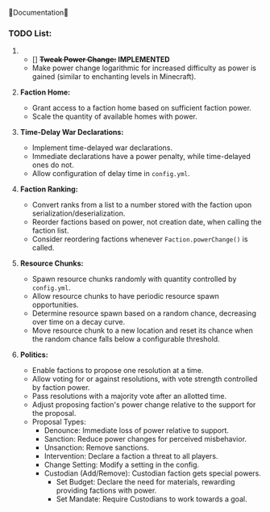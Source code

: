 🌟Documentation🌟

### TODO List:

1. - [] **~~Tweak Power Change:~~ IMPLEMENTED**
    - Make power change logarithmic for increased difficulty as power is gained (similar to enchanting levels in Minecraft).

2. **Faction Home:**
    - Grant access to a faction home based on sufficient faction power.
    - Scale the quantity of available homes with power.

3. **Time-Delay War Declarations:**
    - Implement time-delayed war declarations.
    - Immediate declarations have a power penalty, while time-delayed ones do not.
    - Allow configuration of delay time in `config.yml`.

4. **Faction Ranking:**
    - Convert ranks from a list to a number stored with the faction upon serialization/deserialization.
    - Reorder factions based on power, not creation date, when calling the faction list.
    - Consider reordering factions whenever `Faction.powerChange()` is called.

5. **Resource Chunks:**
    - Spawn resource chunks randomly with quantity controlled by `config.yml`.
    - Allow resource chunks to have periodic resource spawn opportunities.
    - Determine resource spawn based on a random chance, decreasing over time on a decay curve.
    - Move resource chunk to a new location and reset its chance when the random chance falls below a configurable threshold.

6. **Politics:**
    - Enable factions to propose one resolution at a time.
    - Allow voting for or against resolutions, with vote strength controlled by faction power.
    - Pass resolutions with a majority vote after an allotted time.
    - Adjust proposing faction's power change relative to the support for the proposal.
    - Proposal Types:
        - Denounce: Immediate loss of power relative to support.
        - Sanction: Reduce power changes for perceived misbehavior.
        - Unsanction: Remove sanctions.
        - Intervention: Declare a faction a threat to all players.
        - Change Setting: Modify a setting in the config.
        - Custodian (Add/Remove): Custodian faction gets special powers.
            - Set Budget: Declare the need for materials, rewarding providing factions with power.
            - Set Mandate: Require Custodians to work towards a goal.

